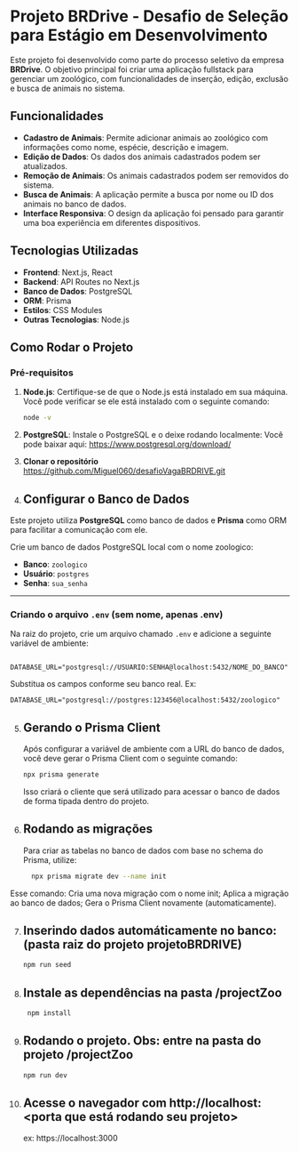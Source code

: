 # Projeto BRDrive - Desafio de Seleção para Estágio em Desenvolvimento

Este projeto foi desenvolvido como parte do processo seletivo da empresa **BRDrive**. O objetivo principal foi criar uma aplicação fullstack para gerenciar um zoológico, com funcionalidades de inserção, edição, exclusão e busca de animais no sistema.

## Funcionalidades

- **Cadastro de Animais**: Permite adicionar animais ao zoológico com informações como nome, espécie, descrição e imagem.
- **Edição de Dados**: Os dados dos animais cadastrados podem ser atualizados.
- **Remoção de Animais**: Os animais cadastrados podem ser removidos do sistema.
- **Busca de Animais**: A aplicação permite a busca por nome ou ID dos animais no banco de dados.
- **Interface Responsiva**: O design da aplicação foi pensado para garantir uma boa experiência em diferentes dispositivos.

## Tecnologias Utilizadas

- **Frontend**: Next.js, React
- **Backend**: API Routes no Next.js
- **Banco de Dados**: PostgreSQL
- **ORM**: Prisma
- **Estilos**: CSS Modules
- **Outras Tecnologias**: Node.js

## Como Rodar o Projeto

### Pré-requisitos

1. **Node.js**: Certifique-se de que o Node.js está instalado em sua máquina. Você pode verificar se ele está instalado com o seguinte comando:

   ```bash
   node -v

2. **PostgreSQL**: Instale o  PostgreSQL e o deixe rodando localmente:
  Você pode baixar aqui:
  https://www.postgresql.org/download/

3. **Clonar o repositório** https://github.com/Miguel060/desafioVagaBRDRIVE.git 

4. ## Configurar o Banco de Dados
  Este projeto utiliza **PostgreSQL** como banco de dados e **Prisma** como ORM para facilitar a comunicação com ele.

Crie um banco de dados PostgreSQL local com o nome zoologico:

- **Banco**: `zoologico`  
- **Usuário**: `postgres`  
- **Senha**: `sua_senha`  

---

### Criando o arquivo `.env` (sem nome, apenas .env)

Na raiz do projeto, crie um arquivo chamado `.env` e adicione a seguinte variável de ambiente:

```env
  DATABASE_URL="postgresql://USUARIO:SENHA@localhost:5432/NOME_DO_BANCO"
```
Substitua os campos conforme seu banco real. Ex:
```env
DATABASE_URL="postgresql://postgres:123456@localhost:5432/zoologico"
```
 5. ## Gerando o Prisma Client
    Após configurar a variável de ambiente com a URL do banco de dados, você deve gerar o Prisma Client com o seguinte comando:
    ```bash
    npx prisma generate
    ```
    Isso criará o cliente que será utilizado para acessar o banco de dados de forma tipada dentro do projeto.

6. ## Rodando as migrações
    Para criar as tabelas no banco de dados com base no schema do Prisma, utilize:
    ```bash
      npx prisma migrate dev --name init
     ```
  Esse comando:
    Cria uma nova migração com o nome init;
    Aplica a migração ao banco de dados;
    Gera o Prisma Client novamente (automaticamente).
    
7. ## Inserindo dados automáticamente no banco: (pasta raiz do projeto projetoBRDRIVE)
     ```bash
    npm run seed
     ```

 8. ## Instale as dependências na pasta /projectZoo
    ```bash
     npm install

9. ## Rodando o projeto. Obs: entre na pasta do projeto /projectZoo
    ```bash
    npm run dev
    ```
10. ## Acesse o navegador com http://localhost:<porta que está rodando seu projeto>
     ex: https://localhost:3000

